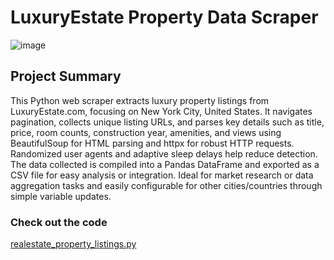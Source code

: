 # LuxuryEstate Property Data Scraper

![image](https://github.com/user-attachments/assets/666e2d00-2af2-4d54-9db2-ab5b6feebd24)


## Project Summary
This Python web scraper extracts luxury property listings from LuxuryEstate.com, focusing on New York City, United States. It navigates pagination, collects unique listing URLs, and parses key details such as title, price, room counts, construction year, amenities, and views using BeautifulSoup for HTML parsing and httpx for robust HTTP requests. Randomized user agents and adaptive sleep delays help reduce detection. The data collected is compiled into a Pandas DataFrame and exported as a CSV file for easy analysis or integration. Ideal for market research or data aggregation tasks and easily configurable for other cities/countries through simple variable updates.

### Check out the code
[realestate_property_listings.py](https://github.com/Chi-Matty/luxury-property-data-scraper/blob/main/realestate_property_listings.py)
